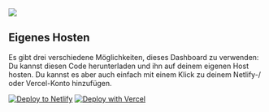 

<img src="https://cdn.discordapp.com/attachments/513841145542082602/876049063110385715/dash.png">



## Eigenes Hosten

Es gibt drei verschiedene Möglichkeiten, dieses Dashboard zu verwenden:<br>
Du kannst diesen Code herunterladen und ihn auf deinem eigenen Host hosten. Du kannst es aber auch einfach mit einem Klick zu deinem Netlify-/ oder Vercel-Konto hinzufügen.


[![Deploy to Netlify](https://www.netlify.com/img/deploy/button.svg)](https://app.netlify.com/start/deploy?repository=https://github.com/flaced/covid-dashboard-tailwindcss)
[![Deploy with Vercel](https://vercel.com/button)](https://vercel.com/new/clone?repository-url=https%3A%2F%2Fgithub.com%2Fflaced%2Fcovid-dashboard-tailwindcss)
